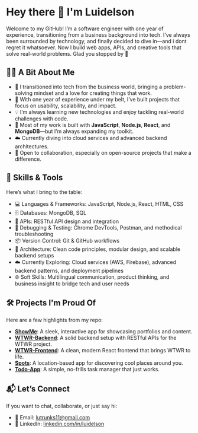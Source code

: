 # Hey there 👋 I'm Luidelson

Welcome to my GitHub! I’m a software engineer with one year of experience, transitioning from a business background into tech. I’ve always been surrounded by technology, and finally decided to dive in—and i dont regret it whatsoever. Now I build web apps, APIs, and creative tools that solve real-world problems. Glad you stopped by 🚀

## 👨‍💻 A Bit About Me  
- 💼 I transitioned into tech from the business world, bringing a problem-solving mindset and a love for creating things that work.  
- 🧠 With one year of experience under my belt, I’ve built projects that focus on usability, scalability, and impact.  
- 💡 I’m always learning new technologies and enjoy tackling real-world challenges with code.  
- 🔧 Most of my work is built with **JavaScript**, **Node.js**, **React**, and **MongoDB**—but I’m always expanding my toolkit.  
- ☁️ Currently diving into cloud services and advanced backend architectures.  
- 🤝 Open to collaboration, especially on open-source projects that make a difference.

## 🧰 Skills & Tools
Here’s what I bring to the table:
- 💻 Languages & Frameworks: JavaScript, Node.js, React, HTML, CSS
- 🗄️ Databases: MongoDB, SQL
- 🔌 APIs: RESTful API design and integration
- 🧪 Debugging & Testing: Chrome DevTools, Postman, and methodical troubleshooting
- 📦 Version Control: Git & GitHub workflows
- 🧠 Architecture: Clean code principles, modular design, and scalable backend setups
- ☁️ Currently Exploring: Cloud services (AWS, Firebase), advanced backend patterns, and deployment pipelines
- 🌐 Soft Skills: Multilingual communication, product thinking, and business insight to bridge tech and user needs


## 🛠️ Projects I'm Proud Of  
Here are a few highlights from my repo:  
- [**ShowMe**](https://github.com/Luidelson/ShowMe): A sleek, interactive app for showcasing portfolios and content.  
- [**WTWR-Backend**](https://github.com/Luidelson/WTWR-Backend): A solid backend setup with RESTful APIs for the WTWR project.  
- [**WTWR-Frontend**](https://github.com/Luidelson/WTWR-Frontend): A clean, modern React frontend that brings WTWR to life.  
- [**Spots**](https://github.com/Luidelson/Spots): A location-based app for discovering cool places around you.  
- [**Todo-App**](https://github.com/Luidelson/Todo-App): A simple, no-frills task manager that just works.

## 📬 Let’s Connect  
If you want to chat, collaborate, or just say hi:  
- 📧 Email: lutrunks11@gmail.com  
- 💼 LinkedIn: [linkedin.com/in/luidelson](https://linkedin.com/in/luidelson-franco)  

